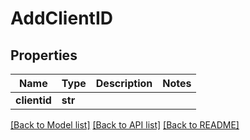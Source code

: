 # AddClientID

## Properties
Name | Type | Description | Notes
------------ | ------------- | ------------- | -------------
**clientid** | **str** |  | 

[[Back to Model list]](../README.md#documentation-for-models) [[Back to API list]](../README.md#documentation-for-api-endpoints) [[Back to README]](../README.md)

